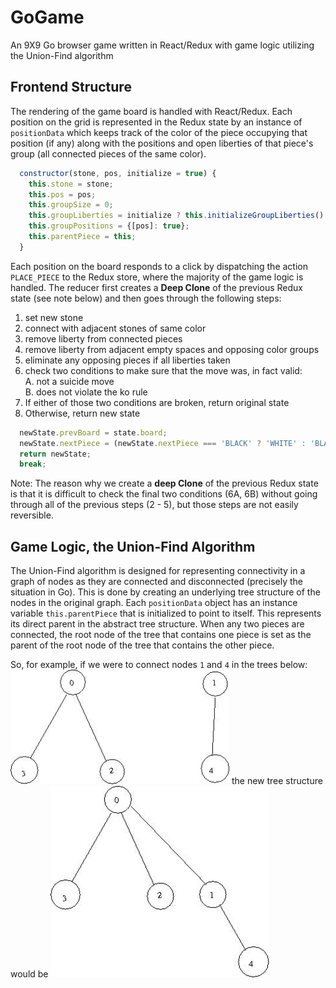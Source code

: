 # GoGame
An 9X9 Go browser game written in React/Redux with game logic utilizing the Union-Find algorithm

## Frontend Structure  
The rendering of the game board is handled with React/Redux. Each position on the grid is represented
in the Redux state by an instance of `positionData` which keeps track of the color of the piece occupying that position
(if any) along with the positions and open liberties of that piece's group (all connected pieces of the same color).

````javascript
  constructor(stone, pos, initialize = true) {
    this.stone = stone;
    this.pos = pos;
    this.groupSize = 0;
    this.groupLiberties = initialize ? this.initializeGroupLiberties() : {};
    this.groupPositions = {[pos]: true};
    this.parentPiece = this;
  }
````

Each position on the board responds to a click by dispatching the action `PLACE_PIECE` to the Redux store, where the majority
of the game logic is handled. The reducer first creates a **Deep Clone** of the previous Redux state (see note below) and then
goes through the following steps:
1. set new stone
2. connect with adjacent stones of same color
3. remove liberty from connected pieces
4. remove liberty from adjacent empty spaces and opposing color groups
5. eliminate any opposing pieces if all liberties taken
6. check two conditions to make sure that the move was, in fact valid:   
    A. not a suicide move  
    B. does not violate the ko rule
7. If either of those two conditions are broken, return original state
8. Otherwise, return new state

````javascript
  newState.prevBoard = state.board;
  newState.nextPiece = (newState.nextPiece === 'BLACK' ? 'WHITE' : 'BLACK');
  return newState;
  break;
````

Note: The reason why we create a **deep Clone** of the previous Redux state is that it is difficult to check the final two
conditions (6A, 6B) without going through all of the previous steps (2 - 5), but those steps are not easily reversible.

## Game Logic, the Union-Find Algorithm  
The Union-Find algorithm is designed for representing connectivity in a graph of nodes as they are connected and disconnected
(precisely the situation in Go). This is done by creating an underlying tree structure of the nodes in the original graph.
Each `positionData` object has an instance variable `this.parentPiece` that is initialized to point to itself. This represents
its direct parent in the abstract tree structure. When any two pieces are connected, the root node of the tree that contains
one piece is set as the parent of the root node of the tree that contains the other piece.  

So, for example, if we were to connect nodes `1` and `4` in the trees below:  
<img src="uf3.jpg" width="350">
the new tree structure would be
<img src="uf4.jpg" width="350">
